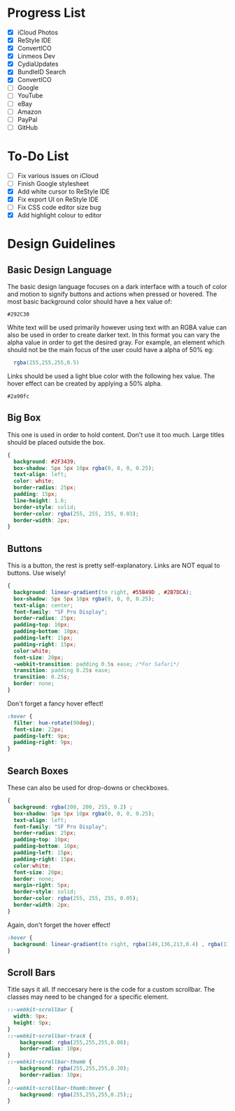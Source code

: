 # Progress List
- [x] iCloud Photos
- [x] ReStyle IDE
- [x] ConvertICO
- [x] Linmeos Dev
- [x] CydiaUpdates
- [x] BundleID Search
- [x] ConvertICO
- [ ] Google
- [ ] YouTube
- [ ] eBay
- [ ] Amazon
- [ ] PayPal
- [ ] GitHub

# To-Do List
- [ ] Fix various issues on iCloud
- [ ] Finish Google stylesheet
- [x] Add white cursor to ReStyle IDE
- [x] Fix export UI on ReStyle IDE
- [ ] Fix CSS code editor size bug
- [x] Add highlight colour to editor

# Design Guidelines
## Basic Design Language
The basic design language focuses on a dark interface with a touch of color and motion to signify buttons and actions when pressed or hovered.
The most basic background color should have a hex value of:
```
#292C30
```
White text will be used primarily however using text with an RGBA value can also be used in order to create darker text. In this format you can vary the alpha value in order to get the desired gray. For example, an element which should not be the main focus of the user could have a alpha of 50% eg:
```cs
  rgba(255,255,255,0.5)
```
Links should be used a light blue color with the following hex value. The hover effect can be created by applying a 50% alpha.
```
#2a90fc
```

## Big Box
This one is used in order to hold content. Don't use it too much. Large titles should be placed outside the box.
```css
{
  background: #2F3439;
  box-shadow: 5px 5px 10px rgba(0, 0, 0, 0.25);
  text-align: left;
  color: white;
  border-radius: 25px;
  padding: 15px;
  line-height: 1.6;
  border-style: solid;
  border-color: rgba(255, 255, 255, 0.03);
  border-width: 2px;
}
```

## Buttons
This is a button, the rest is pretty self-explanatory. Links are NOT equal to buttons. Use wisely!
```css
{
  background: linear-gradient(to right, #55B49D , #2B7DCA);
  box-shadow: 5px 5px 10px rgba(0, 0, 0, 0.25);
  text-align: center;
  font-family: "SF Pro Display";
  border-radius: 25px;
  padding-top: 10px;
  padding-bottom: 10px;
  padding-left: 15px;
  padding-right: 15px;
  color:white;
  font-size: 20px;
  -webkit-transition: padding 0.5s ease; /*For Safari*/
  transition: padding 0.25s ease;
  transition: 0.25s;
  border: none;
}
```
Don't forget a fancy hover effect!
```css
:hover {
  filter: hue-rotate(90deg);
  font-size: 22px;
  padding-left: 9px;
  padding-right: 9px;
}
```

## Search Boxes
These can also be used for drop-downs or checkboxes.
```css
{
  background: rgba(200, 200, 255, 0.2) ;
  box-shadow: 5px 5px 10px rgba(0, 0, 0, 0.25);
  text-align: left;
  font-family: "SF Pro Display";
  border-radius: 25px;
  padding-top: 10px;
  padding-bottom: 10px;
  padding-left: 15px;
  padding-right: 15px;
  color:white;
  font-size: 20px;
  border: none;
  margin-right: 5px;
  border-style: solid;
  border-color: rgba(255, 255, 255, 0.05);
  border-width: 2px;
}
```
Again, don't forget the hover effect!
```css
:hover {
  background: linear-gradient(to right, rgba(149,136,213,0.4) , rgba(171,89,147,0.4));
}
```

## Scroll Bars
Title says it all. If neccesary here is the code for a custom scrollbar. The classes may need to be changed for a specific element.
```css
::-webkit-scrollbar {
  width: 9px;
  height: 9px;
}
::-webkit-scrollbar-track {
    background: rgba(255,255,255,0.08);
    border-radius: 10px;
}
::-webkit-scrollbar-thumb {
    background: rgba(255,255,255,0.20);
    border-radius: 10px;
}
::-webkit-scrollbar-thumb:hover {
    background: rgba(255,255,255,0.25);;
}
```
